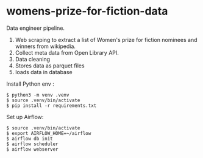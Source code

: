 # womens-prize-for-fiction-data
Data engineer pipeline. 

1. Web scraping to extract a list of Women's prize for fiction nominees and winners from wikipedia. 
2. Collect meta data from Open Library API. 
3. Data cleaning
4. Stores data as parquet files 
5. loads data in database 


Install Python env : 
```
$ python3 -m venv .venv
$ source .venv/bin/activate 
$ pip install -r requirements.txt
```

Set up Airflow: 
```
$ source .venv/bin/activate
$ export AIRFLOW_HOME=~/airflow
$ airflow db init
$ airflow scheduler
$ airflow webserver
```
